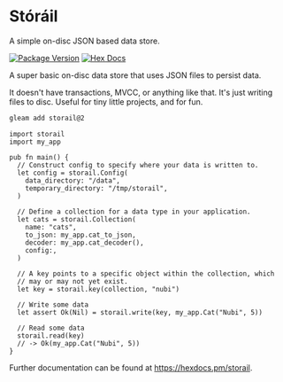 # Stóráil

A simple on-disc JSON based data store.

[![Package Version](https://img.shields.io/hexpm/v/storail)](https://hex.pm/packages/storail)
[![Hex Docs](https://img.shields.io/badge/hex-docs-ffaff3)](https://hexdocs.pm/storail/)

A super basic on-disc data store that uses JSON files to persist data.

It doesn't have transactions, MVCC, or anything like that. It's just
writing files to disc. Useful for tiny little projects, and for fun.

```sh
gleam add storail@2
```
```gleam
import storail
import my_app

pub fn main() {
  // Construct config to specify where your data is written to.
  let config = storail.Config(
    data_directory: "/data",
    temporary_directory: "/tmp/storail",
  )

  // Define a collection for a data type in your application.
  let cats = storail.Collection(
    name: "cats", 
    to_json: my_app.cat_to_json,
    decoder: my_app.cat_decoder(),
    config:,
  )

  // A key points to a specific object within the collection, which 
  // may or may not yet exist.
  let key = storail.key(collection, "nubi")

  // Write some data
  let assert Ok(Nil) = storail.write(key, my_app.Cat("Nubi", 5))

  // Read some data
  storail.read(key)
  // -> Ok(my_app.Cat("Nubi", 5))
}
```

Further documentation can be found at <https://hexdocs.pm/storail>.
